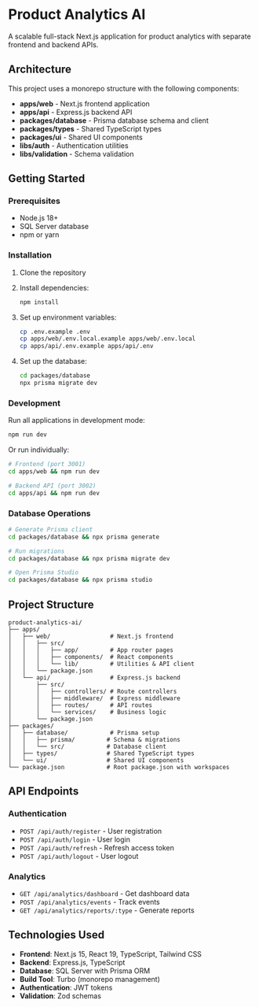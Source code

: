 # Product Analytics AI

A scalable full-stack Next.js application for product analytics with separate frontend and backend APIs.

## Architecture

This project uses a monorepo structure with the following components:

- **apps/web** - Next.js frontend application
- **apps/api** - Express.js backend API
- **packages/database** - Prisma database schema and client
- **packages/types** - Shared TypeScript types
- **packages/ui** - Shared UI components
- **libs/auth** - Authentication utilities
- **libs/validation** - Schema validation

## Getting Started

### Prerequisites

- Node.js 18+
- SQL Server database
- npm or yarn

### Installation

1. Clone the repository
2. Install dependencies:
   ```bash
   npm install
   ```

3. Set up environment variables:
   ```bash
   cp .env.example .env
   cp apps/web/.env.local.example apps/web/.env.local
   cp apps/api/.env.example apps/api/.env
   ```

4. Set up the database:
   ```bash
   cd packages/database
   npx prisma migrate dev
   ```

### Development

Run all applications in development mode:
```bash
npm run dev
```

Or run individually:
```bash
# Frontend (port 3001)
cd apps/web && npm run dev

# Backend API (port 3002)
cd apps/api && npm run dev
```

### Database Operations

```bash
# Generate Prisma client
cd packages/database && npx prisma generate

# Run migrations
cd packages/database && npx prisma migrate dev

# Open Prisma Studio
cd packages/database && npx prisma studio
```

## Project Structure

```
product-analytics-ai/
├── apps/
│   ├── web/                 # Next.js frontend
│   │   ├── src/
│   │   │   ├── app/         # App router pages
│   │   │   ├── components/  # React components
│   │   │   └── lib/         # Utilities & API client
│   │   └── package.json
│   └── api/                 # Express.js backend
│       ├── src/
│       │   ├── controllers/ # Route controllers
│       │   ├── middleware/  # Express middleware
│       │   ├── routes/      # API routes
│       │   └── services/    # Business logic
│       └── package.json
├── packages/
│   ├── database/            # Prisma setup
│   │   ├── prisma/         # Schema & migrations
│   │   └── src/            # Database client
│   ├── types/              # Shared TypeScript types
│   └── ui/                 # Shared UI components
└── package.json            # Root package.json with workspaces
```

## API Endpoints

### Authentication
- `POST /api/auth/register` - User registration
- `POST /api/auth/login` - User login
- `POST /api/auth/refresh` - Refresh access token
- `POST /api/auth/logout` - User logout

### Analytics
- `GET /api/analytics/dashboard` - Get dashboard data
- `POST /api/analytics/events` - Track events
- `GET /api/analytics/reports/:type` - Generate reports

## Technologies Used

- **Frontend**: Next.js 15, React 19, TypeScript, Tailwind CSS
- **Backend**: Express.js, TypeScript
- **Database**: SQL Server with Prisma ORM
- **Build Tool**: Turbo (monorepo management)
- **Authentication**: JWT tokens
- **Validation**: Zod schemas